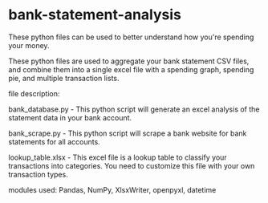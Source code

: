 # bank-statement-analysis
These python files can be used to better understand how you're spending your money.

These python files are used to aggregate your bank statement CSV files, and combine them into a single excel file with a spending graph, spending pie, and multiple transaction lists.

file description:

bank_database.py - This python script will generate an excel analysis of the statement data in your bank account.

bank_scrape.py - This python script will scrape a bank website for bank statements for all accounts.

lookup_table.xlsx - This excel file is a lookup table to classify your transactions into categories. You need to customize this file with your own transaction types.

modules used: Pandas, NumPy, XlsxWriter, openpyxl, datetime

